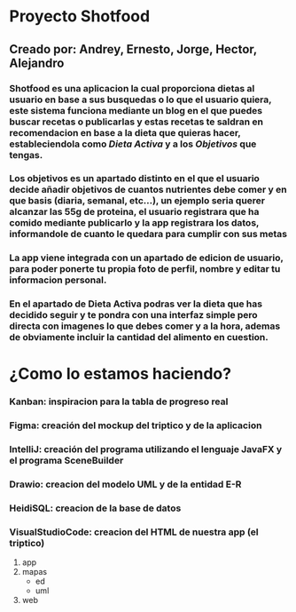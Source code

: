 #  Proyecto Shotfood

## Creado por: Andrey, Ernesto, Jorge, Hector, Alejandro


### Shotfood es una aplicacion la cual proporciona dietas al usuario en base a sus busquedas o lo que el usuario quiera, este sistema funciona mediante un blog en el que puedes buscar recetas o publicarlas y estas recetas te saldran en recomendacion en base a la dieta que quieras hacer, estableciendola como *Dieta Activa* y a los *Objetivos* que tengas.

### Los objetivos es un apartado distinto en el que el usuario decide añadir objetivos de cuantos nutrientes debe comer y en que basis (diaria, semanal, etc...), un ejemplo seria querer alcanzar las 55g de proteina, el usuario registrara que ha comido mediante publicarlo y la app registrara los datos, informandole de cuanto le quedara para cumplir con sus metas

### La app viene integrada con un apartado de edicion de usuario, para poder ponerte tu propia foto de perfil, nombre y editar tu informacion personal.

### En el apartado de Dieta Activa podras ver la dieta que has decidido seguir y te pondra con una interfaz simple pero directa con imagenes lo que debes comer y a la hora, ademas de obviamente incluir la cantidad del alimento en cuestion.


# ¿Como lo estamos haciendo?

### Kanban: inspiracion para la tabla de progreso real
### Figma: creación del mockup del triptico y de la aplicacion
### IntelliJ: creación del programa utilizando el lenguaje JavaFX y el programa SceneBuilder
### Drawio: creacion del modelo UML y de la entidad E-R
### HeidiSQL: creacion de la base de datos
### VisualStudioCode: creacion del HTML de nuestra app (el triptico)



 1. app
 2. mapas
	- ed
	- uml
 3. web
